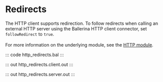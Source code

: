 # Redirects

The HTTP client supports redirection. To follow redirects when calling an external HTTP server using the Ballerina
HTTP client connector, set `followRedirect` to `true`.<br/><br/>
For more information on the underlying module, 
see the [HTTP module](https://lib.ballerina.io/ballerina/http/latest/).

::: code http_redirects.bal :::

::: out http_redirects.client.out :::

::: out http_redirects.server.out :::